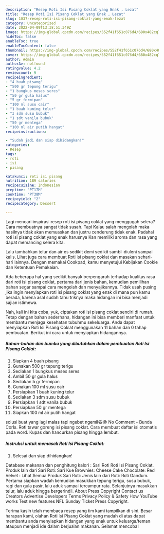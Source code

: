 ```yaml
---
description: "Resep Roti Isi Pisang Coklat yang Enak , Lezat"
title: "Resep Roti Isi Pisang Coklat yang Enak , Lezat"
slug: 1037-resep-roti-isi-pisang-coklat-yang-enak-lezat
category: Uncategorized
date: 2022-04-09T13:38:51.349Z
image: https://img-global.cpcdn.com/recipes/552f41f651c076d4/680x482cq70/roti-isi-pisang-coklat-foto-resep-utama.jpg
hideToc: false
enableToc: true
enableTocContent: false
thumbnail: https://img-global.cpcdn.com/recipes/552f41f651c076d4/680x482cq70/roti-isi-pisang-coklat-foto-resep-utama.jpg
cover: https://img-global.cpcdn.com/recipes/552f41f651c076d4/680x482cq70/roti-isi-pisang-coklat-foto-resep-utama.jpg
author: Admin
authorAv: notfound
ratingvalue: 4.2
reviewcount: 9
recipeingredient:
- "4 buah pisang"
- "500 gr tepung terigu"
- "1 bungkus meses seres"
- "50 gr gula halus"
- "5 gr fermipan"
- "100 ml susu cair"
- "1 buah kuning telur"
- "3 sdm susu bubuk"
- "1 sdt vanila bubuk"
- "50 gr mentega"
- "100 ml air putih hangat"
recipeinstructions:

- "Sudah jadi dan siap dihidangkan!"
categories:
- Resep
tags:
- roti
- isi
- pisang

katakunci: roti isi pisang 
nutrition: 189 calories
recipecuisine: Indonesian
preptime: "PT17M"
cooktime: "PT38M"
recipeyield: "2"
recipecategory: Dessert

---
```



Lagi mencari inspirasi resep roti isi pisang coklat yang menggugah selera? Cara membuatnya sangat tidak susah. Tapi Kalau salah mengolah maka hasilnya tidak akan memuaskan dan justru cenderung tidak enak. Padahal roti isi pisang coklat yang enak harusnya Kan memiliki aroma dan rasa yang dapat memancing selera kita.


Lalu tambahkan telur dan air es sedikit demi sedikit sambil diuleni sampai kalis. Lihat juga cara membuat Roti isi pisang coklat dan masakan sehari-hari lainnya. Dengan memakai Cookpad, kamu menyetujui Kebijakan Cookie dan Ketentuan Pemakaian.

Ada beberapa hal yang sedikit banyak berpengaruh terhadap kualitas rasa dari roti isi pisang coklat, pertama dari jenis bahan, kemudian pemilihan bahan segar sampai cara mengolah dan menyajikannya. Tidak usah pusing jika ingin menyiapkan roti isi pisang coklat yang enak di mana pun kamu berada, karena asal sudah tahu triknya maka hidangan ini bisa menjadi sajian istimewa.


Nah, kali ini kita coba, yuk, ciptakan roti isi pisang coklat sendiri di rumah. Tetap dengan bahan sederhana, hidangan ini bisa memberi manfaat untuk membantu menjaga kesehatan tubuhmu sekeluarga. Anda dapat menyiapkan Roti Isi Pisang Coklat menggunakan 11 bahan dan 0 tahap pembuatan. Berikut ini cara untuk menyiapkan hidangannya.

<!--inarticleads1-->

##### Bahan-bahan dan bumbu yang dibutuhkan dalam pembuatan Roti Isi Pisang Coklat:

1. Siapkan 4 buah pisang
1. Gunakan 500 gr tepung terigu
1. Sediakan 1 bungkus meses seres
1. Ambil 50 gr gula halus
1. Sediakan 5 gr fermipan
1. Gunakan 100 ml susu cair
1. Persiapkan 1 buah kuning telur
1. Sediakan 3 sdm susu bubuk
1. Persiapkan 1 sdt vanila bubuk
1. Persiapkan 50 gr mentega
1. Siapkan 100 ml air putih hangat


solusi buat yang lagi malas tapi ngebet ngemil😆😜 No Comment - Bunda Corla. Roti tawar goreng isi pisang coklat. Cara membuat daftar isi otomatis pada word. Kupas dan hancurkan pisang hingga lembut. 

<!--inarticleads2-->

##### Instruksi untuk memasak Roti Isi Pisang Coklat:


1. Selesai dan siap dihidangkan!

Database makanan dan penghitung kalori : Sari Roti Roti Isi Pisang Coklat. Produk lain dari Sari Roti: Sari Kue Brownies: Cheese Cake Chocolate: Red Velvet : Lihat Semua Produk Sari Roti: Jenis lain dari Roti: Roti Gandum. Pertama siapkan wadah kemudian masukkan tepung terigu, susu bubuk, ragi dan gula pasir, lalu aduk sampai tercampur rata. Selanjutnya masukkan telur, lalu aduk hingga bergerindil. About Press Copyright Contact us Creators Advertise Developers Terms Privacy Policy &amp; Safety How YouTube works Test new features NFL Sunday Ticket Press Copyright. 

Terima kasih telah membaca resep yang tim kami tampilkan di sini. Besar harapan kami, olahan Roti Isi Pisang Coklat yang mudah di atas dapat membantu anda menyiapkan hidangan yang enak untuk keluarga/teman ataupun menjadi ide dalam berjualan makanan. Selamat mencoba!
